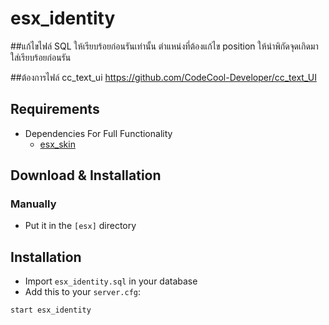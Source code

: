 # esx_identity


##แก้ไขไฟล์ SQL ให้เรียบร้อยก่อนรันเท่านั้น
ตำแหน่งที่ต้องแก้ไข position ให้นำพิกัดจุดเกิดมาใส่เรียบร้อยก่อนรัน

##ต้องการไฟล์ cc_text_ui
https://github.com/CodeCool-Developer/cc_text_UI

## Requirements
* Dependencies For Full Functionality
  * [esx_skin](https://github.com/ESX-Org/esx_skin)

## Download & Installation

### Manually
- Put it in the `[esx]` directory

## Installation
- Import `esx_identity.sql` in your database
- Add this to your `server.cfg`:

```
start esx_identity
```

